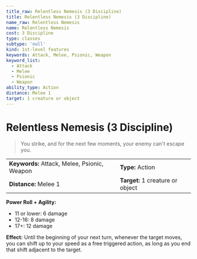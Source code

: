 ```yaml
---
title_raw: Relentless Nemesis (3 Discipline)
title: Relentless Nemesis (3 Discipline)
name_raw: Relentless Nemesis
name: Relentless Nemesis
cost: 3 Discipline
type: classes
subtype: 'null'
kind: 1st-level features
keywords: Attack, Melee, Psionic, Weapon
keyword_list:
  - Attack
  - Melee
  - Psionic
  - Weapon
ability_type: Action
distance: Melee 1
target: 1 creature or object
---
```


# Relentless Nemesis (3 Discipline)

> You strike, and for the next few moments, your enemy can't escape you.

|                                              |                                  |
| :------------------------------------------- | :------------------------------- |
| **Keywords:** Attack, Melee, Psionic, Weapon | **Type:** Action                 |
| **Distance:** Melee 1                        | **Target:** 1 creature or object |

**Power Roll + Agility:**

- 11 or lower: 6 damage
- 12-16: 8 damage
- 17+: 12 damage

**Effect:** Until the beginning of your next turn, whenever the target moves, you can shift up to your speed as a free triggered action, as long as you end that shift adjacent to the target.
